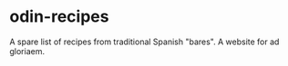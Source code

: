 # odin-recipes

A spare list of recipes from traditional Spanish "bares". A website for ad gloriaem.